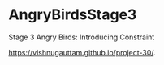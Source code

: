 # AngryBirdsStage3
Stage 3 Angry Birds: Introducing Constraint

https://vishnugauttam.github.io/project-30/.
